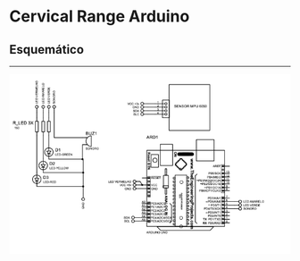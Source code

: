 # Cervical Range Arduino

## Esquemático

---

<img src="./docs/esquemático.png"
     alt="Markdown Monster icon"
     style="float: left; margin-right: 10px;" />
